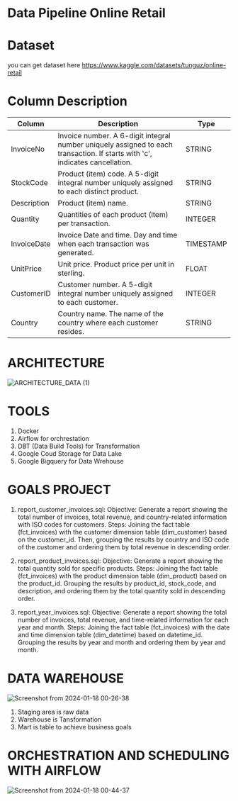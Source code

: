 # Data Pipeline Online Retail
# Dataset
  you can get dataset here https://www.kaggle.com/datasets/tunguz/online-retail

# Column Description
| Column      | Description                                       | Type     |
|-------------|---------------------------------------------------|----------|
| InvoiceNo   | Invoice number. A 6-digit integral number uniquely assigned to each transaction. If starts with 'c', indicates cancellation. | STRING   |
| StockCode   | Product (item) code. A 5-digit integral number uniquely assigned to each distinct product. | STRING   |
| Description | Product (item) name.                              | STRING   |
| Quantity    | Quantities of each product (item) per transaction. | INTEGER  |
| InvoiceDate | Invoice Date and time. Day and time when each transaction was generated. | TIMESTAMP|
| UnitPrice   | Unit price. Product price per unit in sterling.   | FLOAT    |
| CustomerID  | Customer number. A 5-digit integral number uniquely assigned to each customer. | INTEGER  |
| Country     | Country name. The name of the country where each customer resides. | STRING   |

# ARCHITECTURE
![ARCHITECTURE_DATA (1)](https://github.com/amangmisbah/data_pipeline_online_retail/assets/72803669/9f866211-5ad2-46d2-ac3b-2f58047a73d8)

# TOOLS
  1. Docker
  2. Airflow for orchrestation
  3. DBT (Data Build Tools) for Transformation
  4. Google Coud Storage for Data Lake
  5. Google Bigquery for Data Wrehouse

# GOALS PROJECT
  1. report_customer_invoices.sql:
  Objective: Generate a report showing the total number of invoices, total revenue, and country-related information with ISO codes for customers.
  Steps: Joining the fact table (fct_invoices) with the customer dimension table (dim_customer) based on the customer_id. Then, grouping the results by          country and ISO code of the customer and ordering them by total revenue in descending order.
  
  2. report_product_invoices.sql:
  Objective: Generate a report showing the total quantity sold for specific products.
  Steps: Joining the fact table (fct_invoices) with the product dimension table (dim_product) based on the product_id. Grouping the results by product_id,       stock_code, and description, and ordering them by the total quantity sold in descending order.
  
  3. report_year_invoices.sql:
  Objective: Generate a report showing the total number of invoices, total revenue, and time-related information for each year and month.
  Steps: Joining the fact table (fct_invoices) with the date and time dimension table (dim_datetime) based on datetime_id. Grouping the results by year and      month and ordering them by year and month.

# DATA WAREHOUSE
![Screenshot from 2024-01-18 00-26-38](https://github.com/amangmisbah/data_pipeline_online_retail/assets/72803669/09d074c6-7254-4f2a-ac39-11a774239086)
1. Staging area is raw data
2. Warehouse is Tansformation
3. Mart is table to achieve business goals

# ORCHESTRATION AND SCHEDULING WITH AIRFLOW
![Screenshot from 2024-01-18 00-44-37](https://github.com/amangmisbah/data_pipeline_online_retail/assets/72803669/dfe64bc9-8f79-4765-8c67-10e140f73945)



